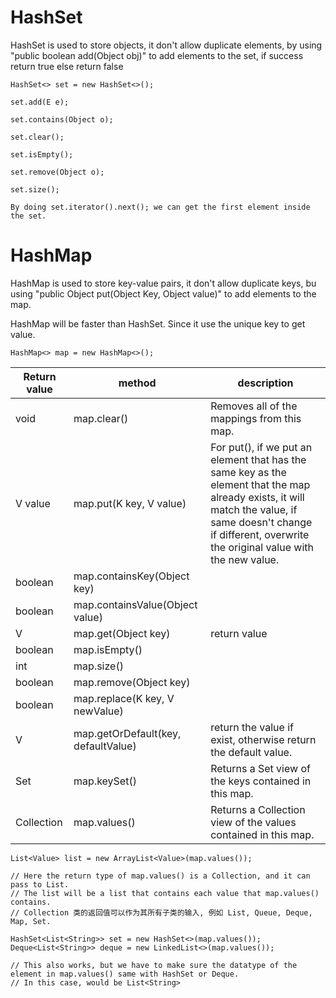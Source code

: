 # HashSet
HashSet is used to store objects, it don't allow duplicate elements, by using "public boolean add(Object obj)" to add elements to the set, if success return true else return false

```
HashSet<> set = new HashSet<>();

set.add(E e);

set.contains(Object o);

set.clear();

set.isEmpty();

set.remove(Object o);

set.size();

By doing set.iterator().next(); we can get the first element inside the set.
```


# HashMap
HashMap is used to store key-value pairs, it don't allow duplicate keys, bu using "public Object put(Object Key, Object value)" to add elements to the map.

HashMap will be faster than HashSet. Since it use the unique key to get value.

~~~
HashMap<> map = new HashMap<>();
~~~
| Return value | method | description |
|--------------|--------|-------------|
| void | map.clear() | Removes all of the mappings from this map. |
| V value | map.put(K key, V value) | For put(), if we put an element that has the same key as the element that the map already exists, it will match the value, if same doesn't change if different, overwrite the original value with the new value. |
| boolean | map.containsKey(Object key) |  |
| boolean | map.containsValue(Object value) |  |
| V | map.get(Object key) | return value |
| boolean | map.isEmpty() |  |
| int | map.size() |  |
| boolean | map.remove(Object key) |  |
| boolean | map.replace(K key, V newValue) |  |
| V | map.getOrDefault(key, defaultValue) | return the value if exist, otherwise return the default value. |
| Set<K> | map.keySet() | Returns a Set view of the keys contained in this map. |
| Collection<V> | map.values() | Returns a Collection view of the values contained in this map. |

~~~
List<Value> list = new ArrayList<Value>(map.values());

// Here the return type of map.values() is a Collection, and it can pass to List.
// The list will be a list that contains each value that map.values() contains.
// Collection 类的返回值可以作为其所有子类的输入, 例如 List, Queue, Deque, Map, Set.

HashSet<List<String>> set = new HashSet<>(map.values());
Deque<List<String>> deque = new LinkedList<>(map.values());

// This also works, but we have to make sure the datatype of the element in map.values() same with HashSet or Deque.
// In this case, would be List<String>
~~~
